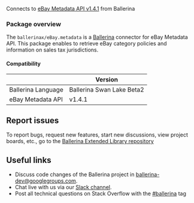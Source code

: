 Connects to [eBay Metadata API v1.4.1](https://developer.ebay.com) from Ballerina

### Package overview
The `ballerinax/eBay.metadata` is a [Ballerina](https://ballerina.io/) connector for eBay Metadata API.
This package enables to retrieve eBay category policies and information on sales tax jurisdictions.

#### Compatibility
|                                   | Version                       |
|-----------------------------------|-------------------------------|
| Ballerina Language                | Ballerina Swan Lake Beta2     |
| eBay Metadata API                 | v1.4.1                        |

## Report issues
To report bugs, request new features, start new discussions, view project boards, etc., go to the [Ballerina Extended Library repository](https://github.com/ballerina-platform/ballerina-extended-library)

## Useful links
- Discuss code changes of the Ballerina project in [ballerina-dev@googlegroups.com](mailto:ballerina-dev@googlegroups.com).
- Chat live with us via our [Slack channel](https://ballerina.io/community/slack/).
- Post all technical questions on Stack Overflow with the [#ballerina](https://stackoverflow.com/questions/tagged/ballerina) tag
